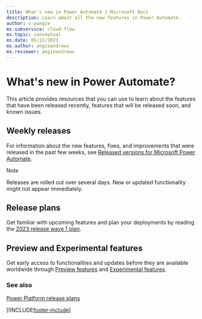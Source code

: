 ```yaml
---
title: What's new in Power Automate | Microsoft Docs
description: Learn about all the new features in Power Automate.
author: v-aangie
ms.subservice: cloud-flow
ms.topic: conceptual
ms.date: 05/22/2023
ms.author: angieandrews
ms.reviewer: angieandrews
---
```


# What's new in Power Automate?

This article provides resources that you can use to learn about the features that have been released recently, features that will be released soon, and known issues.

## Weekly releases

For information about the new features, fixes, and improvements that were released in the past few weeks, see [Released versions for Microsoft Power Automate](/power-platform/released-versions/power-automate).

> [!NOTE]
> Releases are rolled out over several days. New or updated functionality might not appear immediately.

## Release plans

Get familiar with upcoming features and plan your deployments by reading the [2023 release wave 1 plan](/power-platform/release-plan/2023wave1/power-automate/planned-features).

## Preview and Experimental features

Get early access to functionalities and updates before they are available worldwide through [Preview features](https://powerautomate.microsoft.com/blog/flow-preview-program/) and [Experimental features](experimental-features.md).

### See also 

[Power Platform release plans](/dynamics365/release-plans/)

[!INCLUDE[footer-include](includes/footer-banner.md)]
